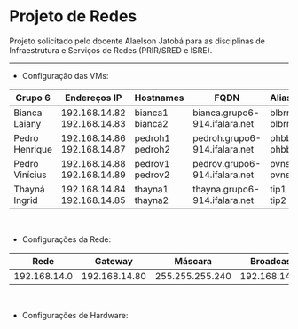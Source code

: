# Projeto de Redes
Projeto solicitado pelo docente Alaelson Jatobá para as disciplinas de Infraestrutura e Serviços de Redes (PRIR/SRED e ISRE).
<hr>

- Configuração das VMs:

|Grupo 6|Endereços IP|Hostnames|FQDN|Aliases|
|-------|------------|---------|----|-------|
|Bianca Laiany|192.168.14.82<br>192.168.14.83|bianca1<br>bianca2|bianca.grupo6-914.ifalara.net|blbrn1<br>blbrn2|
|Pedro Henrique|192.168.14.86<br>192.168.14.87|pedroh1<br>pedroh2|pedroh.grupo6-914.ifalara.net|phbb1<br>phbb2|
|Pedro Vinícius|192.168.14.88<br>192.168.14.89|pedrov1<br>pedrov2|pedrov.grupo6-914.ifalara.net|pvns1<br>pvns2|
|Thayná Ingrid|192.168.14.84<br>192.168.14.85|thayna1<br>thayna2|thayna.grupo6-914.ifalara.net|tip1<br>tip2|

<br>

- Configurações da Rede:

|Rede|Gateway|Máscara|Broadcast|
|----|-------|-------|---------|
|192.168.14.0|192.168.14.80|255.255.255.240|192.168.14.95|

<br>

- Configurações de Hardware:
